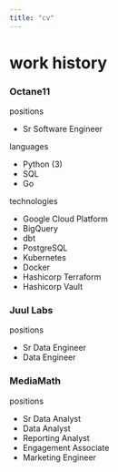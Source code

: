 ```yaml
---
title: "cv"
---
```


# work history

### Octane11

positions
* Sr Software Engineer

languages
* Python (3)
* SQL
* Go

technologies
* Google Cloud Platform
* BigQuery
* dbt
* PostgreSQL
* Kubernetes
* Docker
* Hashicorp Terraform
* Hashicorp Vault


### Juul Labs

positions
* Sr Data Engineer
* Data Engineer


### MediaMath

positions
* Sr Data Analyst
* Data Analyst
* Reporting Analyst
* Engagement Associate
* Marketing Engineer
